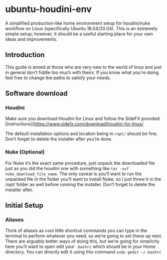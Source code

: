 # ubuntu-houdini-env
A simplified production-like home environment setup for houdini/nuke workflow on Linux (specifically Ubuntu 18.04/20.04). This is an extremely simple setup; however, it should be a useful starting place for your own ideas and improvements. 

## Introduction
This guide is aimed at those who are very new to the world of linux and just in general don’t fiddle too much with theirs. If you know what you’re doing feel free to change the paths to satisfy your needs. 

## Software download

### Houdini
Make sure you download Houdini for Linux and follow the SideFX provided [instructions](https://www.sidefx.com/download/houdini-for-linux/ 

The default installation options and location being in `/opt/` should be fine. Don’t forget to delete the installer after you’re done.

### Nuke (Optional)
For Nuke it’s the exact same procedure, just unpack the downloaded file just as you did the houdini one with something like `tar -xvf nuke_download_file_name`. The only caveat is you’ll want to run the unpacked file in the folder you’ll want to install Nuke, so I just threw it in the /opt/ folder as well before running the installer. Don’t forget to delete the installer after.

## Initial Setup
### Aliases
Think of aliases as cool little shortcut commands you can type in the terminal to perform whatever you need, so we’re going to set these up next. There are arguably better ways of doing this, but we’re going for simplicity here you’ll want to open edit your `.bashrc` which should be in your Home directory. You can directly edit it using this command `sudo gedit ~/.bashrc` 





